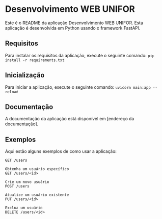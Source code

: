 # Desenvolvimento WEB UNIFOR

Este é o README da aplicação Desenvolvimento WEB UNIFOR. Esta aplicação é desenvolvida em Python usando o framework FastAPI.

## Requisitos

Para instalar os requisitos da aplicação, execute o seguinte comando:
`pip install -r requirements.txt`

## Inicialização

Para iniciar a aplicação, execute o seguinte comando:
`uvicorn main:app --reload`

## Documentação

A documentação da aplicação está disponível em [endereço da documentação].

## Exemplos

Aqui estão alguns exemplos de como usar a aplicação:
```Obtenha todos os usuários
GET /users

Obtenha um usuário específico
GET /users/<id>

Crie um novo usuário
POST /users

Atualize um usuário existente
PUT /users/<id>

Exclua um usuário
DELETE /users/<id>
```